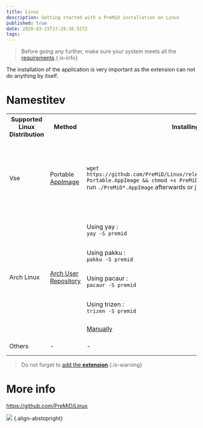 ```yaml
---
title: Linux
description: Getting started with a PreMiD installation on Linux
published: true
date: 2020-03-15T17:29:16.527Z
tags:
---
```


> Before going any further, make sure your system meets all the [requirements](/install/requirements).{.is-info}

The installation of the application is very important as the extension can not do anything by itself.

# Namestitev

<table>
  <tr>
    <th>Supported Linux Distribution</th>
    <th>Method</th>
    <th>Installing</th>
    <th>Additional Notes</th>
  </tr>
  <tr>
    <td>Vse</td>
    <td>Portable <a href="https://github.com/PreMiD/Linux/releases/latest">AppImage</a></td>
    <td>
        <code>wget https://github.com/PreMiD/Linux/releases/latest/download/PreMiD-Portable.AppImage && chmod +x PreMiD*.AppImage</code><br>run <code>./PreMiD*.AppImage</code> afterwards or just double-click it
    </td>
    <td><b>This is the recommended package</b> to use, either if you want to try PreMiD or just don't want to install it ( or maybe put it in a USB stick ), it's always up to date but <i>doesn't auto-launch at the system startup</i>, so if you get tired of having to open it each time, use the other methods bellow ( according to your Linux distribution )</td>
  </tr>
  <tr>
    <td rowspan="5">Arch Linux</td>
    <td rowspan="5"><a href="https://aur.archlinux.org/packages/premid">Arch User Repository</a></td>
    <td>Using yay :<br><code>yay -S premid</code><br></td>
    <td rowspan="4">If your distro uses pacman, then you have to install one of the helpers first. If you don't have any, Yay is recommended, run :<br><code>git clone https://aur.archlinux.org/yay.git && cd yay && makepkg -si</code><br>then <code>yay -S premid</code>, as instructed in the previous column.<br><br>Other AUR/Pacman helpers work as well, although each one's functionality is different so you may face issues while using them.</td>
  </tr>
  <tr>
    <td>Using pakku :<br><code>pakku -S premid</code></td>
  </tr>
  <tr>
    <td>Using pacaur :<br><code>pacaur -S premid</code></td>
  </tr>
  <tr>
    <td>Using trizen :<br><code>trizen -S premid</code></td>
  </tr>
  <tr>
    <td><a href="https://wiki.archlinux.org/index.php/Arch_User_Repository#Installing_packages">Manually</a></td>
    <td>Not recommended, not beginner-friendly and doesn't auto update.</td>
  </tr>
  <tr>
    <td>Others</td>
    <td>-</td>
    <td>-</td>
    <td>Soon (TM), use the AppImage for now</td>
  </tr>
</table>

> Do not forget to [add the **extension**](/install).{.is-warning}

# More info
https://github.com/PreMiD/Linux

![](https://a.icons8.com/TqgWTTfw/Oy7xHF/svg.svg) {.align-abstopright}